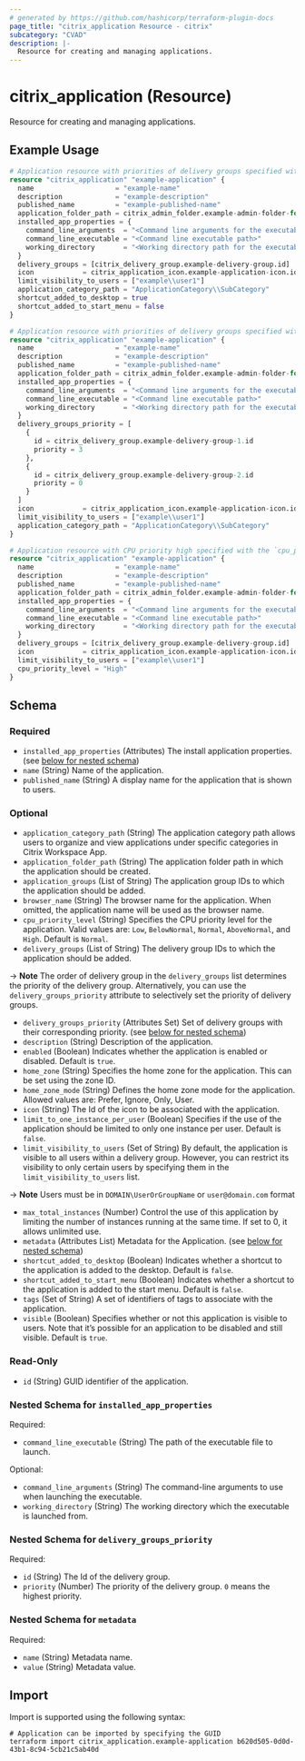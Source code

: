 ```yaml
---
# generated by https://github.com/hashicorp/terraform-plugin-docs
page_title: "citrix_application Resource - citrix"
subcategory: "CVAD"
description: |-
  Resource for creating and managing applications.
---
```


# citrix_application (Resource)

Resource for creating and managing applications.

## Example Usage

```terraform
# Application resource with priorities of delivery groups specified with the `delivery_groups` list attribute.
resource "citrix_application" "example-application" {
  name                    = "example-name"
  description             = "example-description"
  published_name          = "example-published-name"
  application_folder_path = citrix_admin_folder.example-admin-folder-for-application.path
  installed_app_properties = {
    command_line_arguments  = "<Command line arguments for the executable>"
    command_line_executable = "<Command line executable path>"
    working_directory       = "<Working directory path for the executable>"
  }
  delivery_groups = [citrix_delivery_group.example-delivery-group.id]
  icon            = citrix_application_icon.example-application-icon.id
  limit_visibility_to_users = ["example\\user1"]
  application_category_path = "ApplicationCategory\\SubCategory"
  shortcut_added_to_desktop = true
  shortcut_added_to_start_menu = false
}

# Application resource with priorities of delivery groups specified with the `delivery_groups_priority` set attribute.
resource "citrix_application" "example-application" {
  name                    = "example-name"
  description             = "example-description"
  published_name          = "example-published-name"
  application_folder_path = citrix_admin_folder.example-admin-folder-for-application.path
  installed_app_properties = {
    command_line_arguments  = "<Command line arguments for the executable>"
    command_line_executable = "<Command line executable path>"
    working_directory       = "<Working directory path for the executable>"
  }
  delivery_groups_priority = [
    {
      id = citrix_delivery_group.example-delivery-group-1.id
      priority = 3
    },
    {
      id = citrix_delivery_group.example-delivery-group-2.id
      priority = 0
    }
  ]
  icon            = citrix_application_icon.example-application-icon.id
  limit_visibility_to_users = ["example\\user1"]
  application_category_path = "ApplicationCategory\\SubCategory"
}

# Application resource with CPU priority high specified with the `cpu_priority_level` attribute.
resource "citrix_application" "example-application" {
  name                    = "example-name"
  description             = "example-description"
  published_name          = "example-published-name"
  application_folder_path = citrix_admin_folder.example-admin-folder-for-application.path
  installed_app_properties = {
    command_line_arguments  = "<Command line arguments for the executable>"
    command_line_executable = "<Command line executable path>"
    working_directory       = "<Working directory path for the executable>"
  }
  delivery_groups = [citrix_delivery_group.example-delivery-group.id]
  icon            = citrix_application_icon.example-application-icon.id
  limit_visibility_to_users = ["example\\user1"]
  cpu_priority_level = "High"
}
```

<!-- schema generated by tfplugindocs -->
## Schema

### Required

- `installed_app_properties` (Attributes) The install application properties. (see [below for nested schema](#nestedatt--installed_app_properties))
- `name` (String) Name of the application.
- `published_name` (String) A display name for the application that is shown to users.

### Optional

- `application_category_path` (String) The application category path allows users to organize and view applications under specific categories in Citrix Workspace App.
- `application_folder_path` (String) The application folder path in which the application should be created.
- `application_groups` (List of String) The application group IDs to which the application should be added.
- `browser_name` (String) The browser name for the application. When omitted, the application name will be used as the browser name.
- `cpu_priority_level` (String) Specifies the CPU priority level for the application. Valid values are: `Low`, `BelowNormal`, `Normal`, `AboveNormal`, and `High`. Default is `Normal`.
- `delivery_groups` (List of String) The delivery group IDs to which the application should be added.

-> **Note** The order of delivery group in the `delivery_groups` list determines the priority of the delivery group. Alternatively, you can use the `delivery_groups_priority` attribute to selectively set the priority of delivery groups.
- `delivery_groups_priority` (Attributes Set) Set of delivery groups with their corresponding priority. (see [below for nested schema](#nestedatt--delivery_groups_priority))
- `description` (String) Description of the application.
- `enabled` (Boolean) Indicates whether the application is enabled or disabled. Default is `true`.
- `home_zone` (String) Specifies the home zone for the application. This can be set using the zone ID.
- `home_zone_mode` (String) Defines the home zone mode for the application. Allowed values are: Prefer, Ignore, Only, User.
- `icon` (String) The Id of the icon to be associated with the application.
- `limit_to_one_instance_per_user` (Boolean) Specifies if the use of the application should be limited to only one instance per user. Default is `false`.
- `limit_visibility_to_users` (Set of String) By default, the application is visible to all users within a delivery group. However, you can restrict its visibility to only certain users by specifying them in the `limit_visibility_to_users` list.

-> **Note** Users must be in `DOMAIN\UserOrGroupName` or `user@domain.com` format
- `max_total_instances` (Number) Control the use of this application by limiting the number of instances running at the same time. If set to 0, it allows unlimited use.
- `metadata` (Attributes List) Metadata for the Application. (see [below for nested schema](#nestedatt--metadata))
- `shortcut_added_to_desktop` (Boolean) Indicates whether a shortcut to the application is added to the desktop. Default is `false`.
- `shortcut_added_to_start_menu` (Boolean) Indicates whether a shortcut to the application is added to the start menu. Default is `false`.
- `tags` (Set of String) A set of identifiers of tags to associate with the application.
- `visible` (Boolean) Specifies whether or not this application is visible to users. Note that it’s possible for an application to be disabled and still visible. Default is `true`.

### Read-Only

- `id` (String) GUID identifier of the application.

<a id="nestedatt--installed_app_properties"></a>
### Nested Schema for `installed_app_properties`

Required:

- `command_line_executable` (String) The path of the executable file to launch.

Optional:

- `command_line_arguments` (String) The command-line arguments to use when launching the executable.
- `working_directory` (String) The working directory which the executable is launched from.


<a id="nestedatt--delivery_groups_priority"></a>
### Nested Schema for `delivery_groups_priority`

Required:

- `id` (String) The Id of the delivery group.
- `priority` (Number) The priority of the delivery group. `0` means the highest priority.


<a id="nestedatt--metadata"></a>
### Nested Schema for `metadata`

Required:

- `name` (String) Metadata name.
- `value` (String) Metadata value.

## Import

Import is supported using the following syntax:

```shell
# Application can be imported by specifying the GUID
terraform import citrix_application.example-application b620d505-0d0d-43b1-8c94-5cb21c5ab40d
```